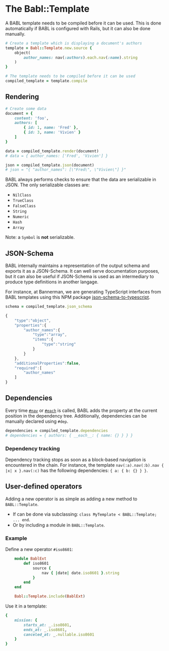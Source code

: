 # The Babl::Template

A BABL template needs to be compiled before it can be used. This is done automatically if BABL is configured with Rails, but it can also be done manually.

```ruby
# Create a template which is displaying a document's authors
template = Babl::Template.new.source {
    object(
        author_names: nav(:authors).each.nav(:name).string
    )
}

# The template needs to be compiled before it can be used
compiled_template = template.compile
```

## <a name="rendering"></a>Rendering

```ruby
# Create some data
document = {
    content: 'foo',
    authors: [
        { id: 1, name: 'Fred' },
        { id: 3, name: 'Vivien' }
    ]
}

data = compiled_template.render(document)
# data = { author_names: ['Fred', 'Vivien'] }

json = compiled_template.json(document)
# json = "{ "author_names": [\"Fred\", \"Vivien\"] }"
```

BABL always performs checks to ensure that the data are serializable in JSON. The only serializable classes are:
- `NilClass`
- `TrueClass`
- `FalseClass`
- `String`
- `Numeric`
- `Hash`
- `Array`

Note: a `Symbol` is **not** serializable.

## <a name="json_schema"></a>JSON-Schema

BABL internally maintains a representation of the output schema and exports it as a JSON-Schema. It can well serve documentation purposes, but it can also be useful if JSON-Schema is used as an intermediary to produce type definitions in another langage.

For instance, at Bannerman, we are generating TypeScript interfaces from BABL templates using this NPM package [json-schema-to-typescript](https://github.com/bcherny/json-schema-to-typescript).

```ruby
schema = compiled_template.json_schema
```

```js
{
    "type":"object",
    "properties":{
        "author_names":{
            "type":"array",
            "items":{
                "type":"string"
            }
        }
    },
    "additionalProperties":false,
    "required":[
        "author_names"
    ]
}
```

## <a name="dependencies"></a>Dependencies

Every time [`#nav`](operators.md#nav) or [`#each`](operators.md#each) is called, BABL adds the property at the current position in the dependency tree. Additionally, dependencies can be manually declared using `#dep`.

```ruby
dependencies = compiled_template.dependencies
# dependencies = { authors: { __each__: { name: {} } } }
```

### Dependency tracking

Dependency tracking stops as soon as a block-based navigation is encountered in the chain. For instance, the template `nav(:a).nav(:b).nav { |x| x }.nav(:c)` has the following dependencies: `{ a: { b: {} } }`.

## <a name="user_defined"></a>User-defined operators

Adding a new operator is as simple as adding a new method to `BABL::Template`.

- If can be done via subclassing: `class MyTemplate < BABL::Template; ... end`.
- Or by including a module in `BABL::Template`.

### Example

Define a new operator `#iso8601`:
```ruby
    module BablExt
        def iso8601
            source {
                nav { |date| date.iso8601 }.string
            }
        end
    end

    Babl::Template.include(BablExt)
```

Use it in a template:
```ruby
{
    mission: {
        starts_at: _.iso8601,
        ends_at: _.iso8601,
        canceled_at: _.nullable.iso8601
    }
}
```

